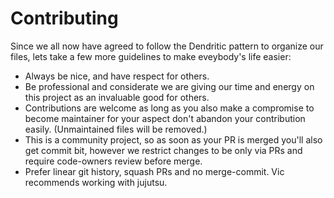 # Contributing

Since we all now have agreed to follow the Dendritic
pattern to organize our files, lets take a few more guidelines to make eveybody's life easier:

- Always be nice, and have respect for others.
- Be professional and considerate we are giving our time and energy on this project as an invaluable good for others.
- Contributions are welcome as long as you also make a compromise to become maintainer for your aspect don't abandon your contribution easily. (Unmaintained files will be removed.)
- This is a community project, so as soon as your PR is merged you'll also get commit bit, however we restrict
  changes to be only via PRs and require code-owners review before merge.
- Prefer linear git history, squash PRs and no merge-commit. Vic recommends working with jujutsu.
